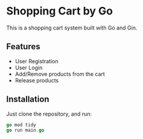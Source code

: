 # Shopping Cart by Go

This is a shopping cart system built with Go and Gin.

## Features
- User Registration  
- User Login  
- Add/Remove products from the cart  
- Release products  

## Installation
Just clone the repository, and run:
```go
go mod tidy
go run main.go
```

